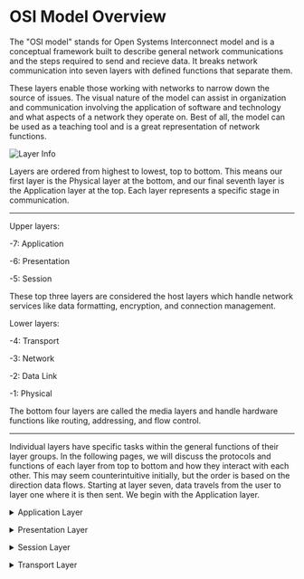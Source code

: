 # OSI Model Overview
The "OSI model" stands for Open Systems Interconnect model and is a conceptual framework built to describe general network communications and the steps required to send and recieve data. It breaks network communication into seven layers with defined functions that separate them.

These layers enable those working with networks to narrow down the source of issues. The visual nature of the model can assist in organization and communication involving the application of software and technology and what aspects of a network they operate on. Best of all, the model can be used as a teaching tool and is a great representation of network functions.

![Layer Info](https://www.lifewire.com/thmb/v1ELh58tFZVN1RadeZxUO77eayo=/750x0/filters:no_upscale():max_bytes(150000):strip_icc():format(webp)/OSImodel-8d93f19d50e543348f82110aa11f7a93.jpg)

Layers are ordered from highest to lowest, top to bottom. This means our first layer is the Physical layer at the bottom, and our final seventh layer is the Application layer at the top. Each layer represents a specific stage in communication.

---
Upper layers:

-7: Application

-6: Presentation

-5: Session

These top three layers are considered the host layers which handle network services like data formatting, encryption, and connection management.

Lower layers:

-4: Transport

-3: Network

-2: Data Link

-1: Physical

The bottom four layers are called the media layers and handle hardware functions like routing, addressing, and flow control. 

---

Individual layers have specific tasks within the general functions of their layer groups. In the following pages, we will discuss the protocols and functions of each layer from top to bottom and how they interact with each other. This may seem counterintuitive initially, but the order is based on the direction data flows. Starting at layer seven, data travels from the user to layer one where it is then sent. We begin with the Application layer.

<details>
  <summary>Application Layer</summary>
<br>
The Application layer is the seventh layer and is our most user-facing layer. It's what allows user applications to communicate with each other.
  
![Application Layer](https://user-images.githubusercontent.com/75860671/206801965-4c6766aa-ec0e-4d3e-a343-c5ef076b2c80.png)
  
The Application layer handles and packages data recieved from the Presentation layer. It allows users to store, access, retrieve, recieve, and send data. Before data can be sent back to the Presentation layer to travel through to other end of the model, it must be packaged in the proper format. Likely the most familiar protocol, HTTP is one example that handles data required for web page content. HTTP is only one protocol however. Check out [this link](https://www.geeksforgeeks.org/protocols-application-layer/) for more.</details>
  
<details>
  <summary>Presentation Layer</summary>
<br>
The Presentation layer is the sixth layer and handles data representation, encryption, and compression. It recieves data from the Application layer to send to the Session layer and vice versa.
  
![Presentation Layer](https://user-images.githubusercontent.com/75860671/206810871-4fbf1760-4e6f-4454-a1bd-3ad2ee1bedda.png)
  
It encrypts data for secure travel, and it decrypts data recieved for processing. One of its largest responsibilities is the translation of data. It transforms data from a system-specific format into an intermediate form that can be exchanged between different systems while preserving accurate syntax. This is important to ensure that data is readable by many different machines.</details>

<details>
  <summary>Session Layer</summary>
<br>
The Session layer is the fifth layer and handles interhost communication.
  
![Session Layer](https://user-images.githubusercontent.com/75860671/206811816-de3e4850-3d3a-41f5-bd34-31e405afefa5.png)
  
When two devices need to communicate over a network, a session must be made that opens a window for such communication. Session creation involves setup, coordination, and termination. When those two devices need to communicate, a session will be started, communication commences in the form of requests and responses, delays are set and errors are managed, and the session is destroyed after communication is complete. The Session layer recieves service requests from the Presentation layer above, and it sends service requests to the Transport layer below.</details>

<details>
  <summary>Transport Layer</summary>
<br>
The Transport layer is the fourth layer and UIYFTGUOYGOIUGUIGIOUHJOLUIHIUG

![Transport Layer](https://user-images.githubusercontent.com/75860671/206812345-5b4244ce-f7a4-4dc4-8248-bc2cf218003d.png)
)
